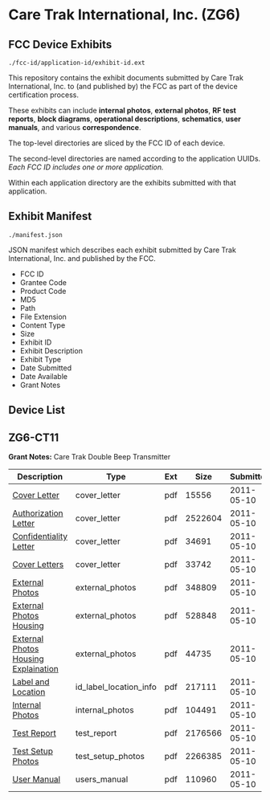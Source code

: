 # Care Trak International, Inc. (ZG6)
## FCC Device Exhibits

```
./fcc-id/application-id/exhibit-id.ext
```

This repository contains the exhibit documents submitted by Care Trak International, Inc. to (and published by) the FCC as part of the device certification process.

These exhibits can include **internal photos**, **external photos**, **RF test reports**, **block diagrams**, **operational descriptions**, **schematics**, **user manuals**, and various **correspondence**.

The top-level directories are sliced by the FCC ID of each device.

The second-level directories are named according to the application UUIDs. *Each FCC ID includes one or more application.*

Within each application directory are the exhibits submitted with that application. 

## Exhibit Manifest

```
./manifest.json
```

JSON manifest which describes each exhibit submitted by Care Trak International, Inc. and published by the FCC.

- FCC ID
- Grantee Code
- Product Code
- MD5
- Path
- File Extension
- Content Type
- Size
- Exhibit ID
- Exhibit Description
- Exhibit Type
- Date Submitted
- Date Available
- Grant Notes

## Device List
## ZG6-CT11
**Grant Notes:** Care Trak Double Beep Transmitter

| Description | Type | Ext | Size | Submitted | Available |
| ----------- | ---- | --- | ---- | --------- | --------- |
| [Cover Letter](ZG6-CT11/586f922a3445cf75f05d20b24de61fdd/1462002.pdf) | cover_letter | pdf | 15556 | 2011-05-10 | 2011-05-12 |
| [Authorization Letter](ZG6-CT11/586f922a3445cf75f05d20b24de61fdd/1462003.pdf) | cover_letter | pdf | 2522604 | 2011-05-10 | 2011-05-12 |
| [Confidentiality Letter](ZG6-CT11/586f922a3445cf75f05d20b24de61fdd/1462004.pdf) | cover_letter | pdf | 34691 | 2011-05-10 | 2011-05-12 |
| [Cover Letters](ZG6-CT11/586f922a3445cf75f05d20b24de61fdd/1462005.pdf) | cover_letter | pdf | 33742 | 2011-05-10 | 2011-05-12 |
| [External Photos](ZG6-CT11/586f922a3445cf75f05d20b24de61fdd/1462007.pdf) | external_photos | pdf | 348809 | 2011-05-10 | 2011-05-12 |
| [External Photos Housing](ZG6-CT11/586f922a3445cf75f05d20b24de61fdd/1462008.pdf) | external_photos | pdf | 528848 | 2011-05-10 | 2011-05-12 |
| [External Photos Housing Explaination](ZG6-CT11/586f922a3445cf75f05d20b24de61fdd/1462009.pdf) | external_photos | pdf | 44735 | 2011-05-10 | 2011-05-12 |
| [Label and Location](ZG6-CT11/586f922a3445cf75f05d20b24de61fdd/1462011.pdf) | id_label_location_info | pdf | 217111 | 2011-05-10 | 2011-05-12 |
| [Internal Photos](ZG6-CT11/586f922a3445cf75f05d20b24de61fdd/1462010.pdf) | internal_photos | pdf | 104491 | 2011-05-10 | 2011-05-12 |
| [Test Report](ZG6-CT11/586f922a3445cf75f05d20b24de61fdd/1462030.pdf) | test_report | pdf | 2176566 | 2011-05-10 | 2011-05-12 |
| [Test Setup Photos](ZG6-CT11/586f922a3445cf75f05d20b24de61fdd/1462031.pdf) | test_setup_photos | pdf | 2266385 | 2011-05-10 | 2011-05-12 |
| [User Manual](ZG6-CT11/586f922a3445cf75f05d20b24de61fdd/1462032.pdf) | users_manual | pdf | 110960 | 2011-05-10 | 2011-05-12 |

